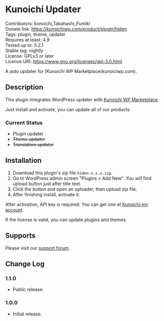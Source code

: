 # Kunoichi Updater

Contributors: kunoichi,Takahashi_Fumiki  
Donate link: https://kunoichiwp.com/product/plugin/hiden  
Tags: plugin, theme, updater  
Requires at least: 4.9  
Tested up to: 5.2.1  
Stable tag: nightly  
License: GPLv3 or later  
License URI: https://www.gnu.org/licenses/gpl-3.0.html

A auto updater for [Kunoichi WP Marketplace(kunoiciwp.com).

## Description

This plugin integrates WordPress updater with [Kunoichi WP Marketplace](https://kunoichiwp.com).

Just install and activate, you can update all of our products.

### Current Status

* Plugin updater
* <s>Theme updater</s>
* <s>Translation updater</s>

## Installation

1. Download this plugin's zip file `hiden-x.x.x.zip`.
2. Go to WordPress admin screen "Plugins > Add New". You will find upload button just after title text.
3. Click the button and open an uploader, then upload zip file.
4. After finishing install, activate it.

After activation, API key is required. You can get one at [Kunoichi my account](https://kunoichiwp.com/my-account/license/).

If the license is valid, you can update plugins and themes.

## Supports

Please visit our [support forum](https://kunoichiwp.com/product/plugin/hiden).

## Change Log

### 1.1.0

* Public release.

### 1.0.0

* Initial release.